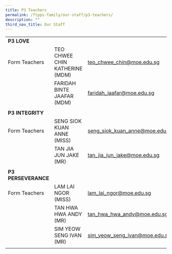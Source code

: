 ```yaml
---
title: P3 Teachers
permalink: /ftpps-family/our-staff/p3-teachers/
description: ""
third_nav_title: Our Staff
---
```

|  |  |  |
|---|---|---|
|  **P3 LOVE** |  |  |
|  Form Teachers  |  TEO CHWEE CHIN KATHERINE (MDM) |  [teo_chwee_chin@moe.edu.sg](mailto:teo_chwee_chin@moe.edu.sg) |
|   |  FARIDAH BINTE JAAFAR (MDM)  |  [faridah_jaafar@moe.edu.sg](mailto:faridah_jaafar@moe.edu.sg) |
|  |  |  |
|  **P3 INTEGRITY** |  |  |
|  Form Teachers |  SENG SIOK KUAN ANNE (MISS) |  [seng_siok_kuan_anne@moe.edu.sg](mailto:seng_siok_kuan_anne@moe.edu.sg) |
|   |  TAN JIA JUN JAKE (MR) |  [tan_jia_jun_jake@moe.edu.sg](mailto:tan_jia_jun_jake@moe.edu.sg) |
|   |   |   |
|  **P3 PERSEVERANCE** |  |  |
|  Form Teachers |  LAM LAI NGOR (MISS) |  [lam_lai_ngor@moe.edu.sg](mailto:lam_lai_ngor@moe.edu.sg) |
|   |  TAN HWA HWA ANDY (MR) |  [tan_hwa_hwa_andy@moe.edu.sg](mailto:tan_hwa_hwa_andy@moe.edu.sg) |
|  |  SIM YEOW SENG IVAN (MR) |  [sim_yeow_seng_ivan@moe.edu.sg](mailto:sim_yeow_seng_ivan@moe.edu.sg) |
|   |   |   |